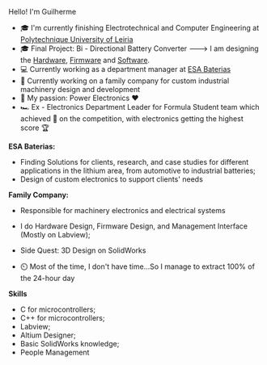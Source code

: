 Hello! I'm Guilherme

* 🎓 I'm currently finishing Electrotechnical and Computer Engineering at [Polytechnique University of Leiria](https://www.ipleiria.pt/en/)
* 🎓 Final Project: Bi - Directional Battery Converter ---> I am designing the [Hardware](https://github.com/guimtcandido/Battery-BDC-Hardware), [Firmware](https://github.com/guimtcandido/Battery-BDC-Firmware) and [Software](https://github.com/guimtcandido/Battery-BDC-Software).
* 💻 Currently working as a department manager at [ESA Baterias](https://esabaterias.pt/)
* 🤖 Currently working on a family company for custom industrial machinery design and development
* 🔌 My passion: Power Electronics ❤️
* 🏎️ Ex - Electronics Department Leader for Formula Student team which achieved 🥇 on the competition, with electronics getting the highest score 🏆

**ESA Baterias:**
  * Finding Solutions for clients, research, and case studies for different applications in the lithium area, from automotive to industrial batteries;
  * Design of custom electronics to support clients' needs

**Family Company:**
  * Responsible for machinery electronics and electrical systems
  * I do Hardware Design, Firmware Design, and Management Interface (Mostly on Labview);
  * Side Quest: 3D Design on SolidWorks

 
* ⏲️ Most of the time, I don't have time...So I manage to extract 100% of the 24-hour day

**Skills**
* C for microcontrollers;
* C++ for microcontrollers;
* Labview;
* Altium Designer;
* Basic SolidWorks knowledge;
* People Management

<!--
**guimtcandido/guimtcandido** is a ✨ _special_ ✨ repository because its `README.md` (this file) appears on your GitHub profile.

Here are some ideas to get you started:

- 🎓 I'm currently finishing Eletrotechnical and Computer Engineering at 
- 🌱 I’m currently learning ...
- 👯 I’m looking to collaborate on ...
- 🤔 I’m looking for help with ...
- 💬 Ask me about ...
- 📫 How to reach me: ...
- 😄 Pronouns: ...
- ⚡ Fun fact: ...
-->
